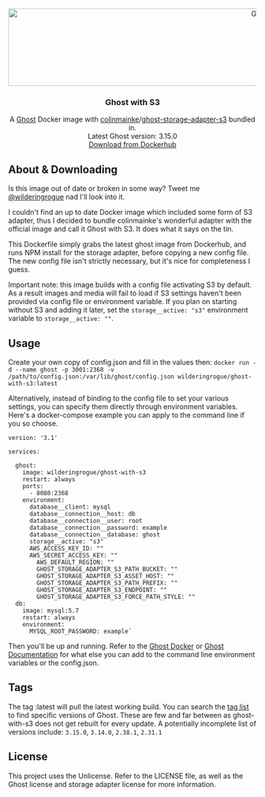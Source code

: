 
<br />
<p align="center">
  <a href="https://github.com/wilderingrogue/ghost-with-s3">
    <img src="https://github.com/wilderingrogue/ghost-with-s3/blob/master/images/logo.png?raw=true" alt="Ghost With S3 Logo" width="1102" height="157">
  </a>

  <h3 align="center">Ghost with S3</h3>

  <p align="center">
    A <a href="https://hub.docker.com/_/ghost">Ghost</a> Docker image with <a href="https://github.com/colinmeinke">colinmainke</a>/<a href="https://github.com/colinmeinke/ghost-storage-adapter-s3">ghost-storage-adapter-s3</a> bundled in.
    <br />
    Latest Ghost version: 3.15.0
    <br />
    <a href="https://hub.docker.com/r/wilderingrogue/ghost-with-s3">Download from Dockerhub</a>
  </p>
</p>

## About & Downloading
Is this image out of date or broken in some way? Tweet me <a href="https://twitter.com/wilderingrogue">@wilderingrogue</a> nad I'll look into it.

I couldn't find an up to date Docker image which included some form of S3 adapter, thus I decided to bundle colinmainke's wonderful adapter with the official image and call it Ghost with S3. It does what it says on the tin.

This Dockerfile simply grabs the latest ghost image from Dockerhub, and runs NPM install for the storage adapter, before copying a new config file. The new config file isn't strictly necessary, but it's nice for completeness I guess.

Important note: this image builds with a config file activating S3 by default. As a result images and media will fail to load if S3 settings haven't been provided via config file or environment variable. If you plan on starting without S3 and adding it later, set the `storage__active: "s3"` environment variable to `storage__active: ""`.

## Usage
Create your own copy of config.json and fill in the values then:
`docker run -d --name ghost -p 3001:2368 -v /path/to/config.json:/var/lib/ghost/config.json wilderingrogue/ghost-with-s3:latest`

Alternatively, instead of binding to the config file to set your various settings, you can specify them directly through environment variables. Here's a docker-compose example you can apply to the command line if you so choose.

```
version: '3.1'

services:

  ghost:
    image: wilderingrogue/ghost-with-s3
    restart: always
    ports:
      - 8080:2368
    environment:
      database__client: mysql
      database__connection__host: db
      database__connection__user: root
      database__connection__password: example
      database__connection__database: ghost
      storage__active: "s3"
      AWS_ACCESS_KEY_ID: ""
      AWS_SECRET_ACCESS_KEY: ""
	    AWS_DEFAULT_REGION: ""
	    GHOST_STORAGE_ADAPTER_S3_PATH_BUCKET: ""
	    GHOST_STORAGE_ADAPTER_S3_ASSET_HOST: ""
	    GHOST_STORAGE_ADAPTER_S3_PATH_PREFIX: ""
	    GHOST_STORAGE_ADAPTER_S3_ENDPOINT: ""
	    GHOST_STORAGE_ADAPTER_S3_FORCE_PATH_STYLE: ""
  db:
    image: mysql:5.7
    restart: always
    environment:
      MYSQL_ROOT_PASSWORD: example`
```

Then you'll be up and running. Refer to the [Ghost Docker](https://hub.docker.com/_/ghost) or [Ghost Documentation](https://ghost.org/docs/concepts/config/) for what else you can add to the command line environment variables or the config.json.

## Tags
The tag :latest will pull the latest working build. 
You can search the [tag list](https://hub.docker.com/repository/docker/wilderingrogue/ghost-with-s3/tags "tag list") to find specific versions of Ghost. These are few and far between as ghost-with-s3 does not get rebuilt for every update. 
A potentially incomplete list of versions include: `3.15.0`, `3.14.0`, `2.38.1`, `2.31.1`

## License
This project uses the Unlicense. Refer to the LICENSE file, as well as the Ghost license and storage adapter license for more information.